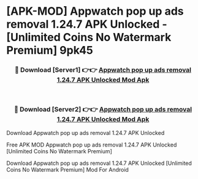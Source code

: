 # [APK-MOD] Appwatch  pop up ads removal 1.24.7 APK Unlocked - [Unlimited Coins No Watermark Premium] 9pk45



<div align="center">
<h3>🔴 Download [Server1] 👉👉 <a href="https://momento.my/?title=Appwatch__pop_up_ads_removal_1.24.7_APK_Unlocked">Appwatch  pop up ads removal 1.24.7 APK Unlocked Mod Apk</a></h3><br>

<h3>🔴 Download [Server2] 👉👉 <a href="https://momento.my/?title=Appwatch__pop_up_ads_removal_1.24.7_APK_Unlocked">Appwatch  pop up ads removal 1.24.7 APK Unlocked Mod Apk</a></h3>
</div>



Download Appwatch  pop up ads removal 1.24.7 APK Unlocked 

Free APK MOD Appwatch  pop up ads removal 1.24.7 APK Unlocked [Unlimited Coins No Watermark Premium]

Download Appwatch  pop up ads removal 1.24.7 APK Unlocked [Unlimited Coins No Watermark Premium] Mod For Android
